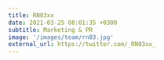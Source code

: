 ```yaml
---
title: RN03xx
date: 2021-03-25 08:01:35 +0300
subtitle: Marketing & PR
image: '/images/team/rn03.jpg'
external_url: https://twitter.com/_RN03xx_
---
```


